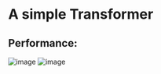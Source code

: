 # A simple Transformer
## Performance:
![image](https://github.com/user-attachments/assets/9096072d-fdfa-4cd2-8de1-4706460bf218)
![image](https://github.com/user-attachments/assets/62e025fc-de8e-457b-a205-d363cf80b24b)
